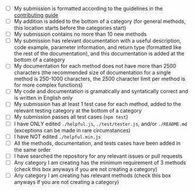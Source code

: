 <!-- Thank you for taking the time to work on a Pull Request for this project! -->
<!-- To ensure your PR is dealt with swiftly please check the following: -->
- [ ] My submission is formatted according to the guidelines in the [contributing guide](/CONTRIBUTING.md)
- [ ] My addition is added to the bottom of a category (for general methods, this location starts before the categories start)
- [ ] My submission contains no more than 10 new methods
- [ ] My submission has relevant documentation with a useful description, code example, parameter information, and return type (formatted like the rest of the documentation), and this documentation is added at the bottom of a category
- [ ] My documentation for each method does not have more than 2500 characters (the recommended size of documentation for a single method is 250-1000 characters, the 2500 character limit per method is for more complex functions)
- [ ] My code and documentation is gramatically and syntatically correct and is written in English only
- [ ] My submission has at least 1 test case for each method, added to the relevant testing category at the bottom of a category
- [ ] My submission passes all test cases (`npm test`)
- [ ] I have ONLY edited `./helpful.js`, `./test/tester.js`, and/or `./README.md` (exceptions can be made in rare circumstances) 
- [ ] I have NOT edited `./helpful.min.js`
- [ ] All the methods, documentation, and tests cases have been added in the same order
- [ ] I have searched the repository for any relevant issues or pull requests
- [ ] Any category I am creating has the minimum requirement of 3 methods (check this box anyways if you are not creating a category)
- [ ] Any category I am creating has relevant methods (check this box anyways if you are not creating a category)